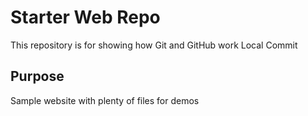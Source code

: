 # Starter Web Repo

This repository is for showing how Git and GitHub work Local Commit

## Purpose

Sample website with plenty of files for demos